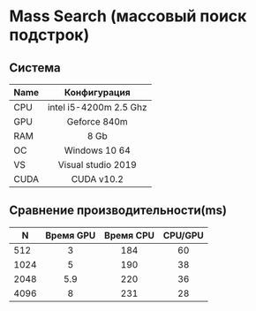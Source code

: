 # Mass Search (массовый поиск подстрок)


## Система


|Name           |  Конфигурация             |
|---------------|:-------------------------:|
| CPU           | intel i5-4200m 2.5 Ghz    |  
| GPU           | Geforce 840m              | 
| RAM           | 8 Gb                      |  
| ОС            | Windows 10 64             |   
| VS            | Visual studio 2019        |
| CUDA          | CUDA v10.2                |

## Сравнение производительности(ms)
|N              | Время GPU    |   Время CPU       | CPU/GPU  |
|---------------|:------------:|:-----------------:|:--------:|
|512            |      3       |184                |    60    |
|1024           |      5       |190                |    38    |
|2048           |     5.9      |220                |    36    |
|4096           |      8       |231                |    28    | 
